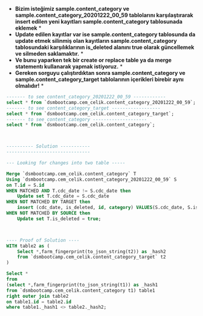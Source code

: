 * **Bizim isteğimiz sample.content_category ve sample.content_category_20201222_00_59 tablolarını karşılaştırarak
insert edilen yeni kayıtları sample.content_category tablosunada eklemek** *
* **Update edilen kayıtlar var ise sample.content_category tablosunda da update etmek silinmiş olan kayıtların sample.content_category tablosundaki karşılıklarının is_deleted alanını true olarak güncellemek ve silmeden saklamaktır.** *
* **Ve bunu yaparken tek bir create or replace table ya da merge statementı kullanarak yapmak istiyoruz.** *
* **Gereken sorguyu çalıştırdıktan sonra sample.content_category ve sample.content_category_target tablolarının içerikleri birebir aynı olmalıdır!** *

```SQL
------- to see content_category_20201222_00_59 ------------
select * from `dsmbootcamp.cem_celik.content_category_20201222_00_59`;
------- to see content_category_target ------------------
select * from `dsmbootcamp.cem_celik.content_category_target`;
------- to see content_category --------------------
select * from `dsmbootcamp.cem_celik.content_category`;



---------- Solution -----------
-------------------------------

--- Looking for changes into two table ----- 

Merge `dsmbootcamp.cem_celik.content_category` T
Using `dsmbootcamp.cem_celik.content_category_20201222_00_59` S 
on T.id = S.id
WHEN MATCHED AND T.cdc_date != S.cdc_date then
    Update set T.cdc_date = S.cdc_date
WHEN NOT MATCHED BY TARGET then
    insert (cdc_date, is_deleted, id, category) VALUES(S.cdc_date, S.is_deleted, S.id, S.category)
WHEN NOT MATCHED BY SOURCE then
    Update set T.is_deleted = true;



---- Proof of Solution ----
WITH table2 as (
    Select *,farm_fingerprint(to_json_string(t2)) as _hash2
    from `dsmbootcamp.cem_celik.content_category_target` t2
)

Select *
from 
(select *,farm_fingerprint(to_json_string(t1)) as _hash1
from `dsmbootcamp.cem_celik.content_category t1) table1
right outer join table2
on table1.id = table2.id
where table1._hash1 <> table2._hash2;
```

